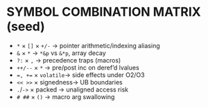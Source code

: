# SYMBOL COMBINATION MATRIX (seed)
- `*` × `[]` × `+/-`  → pointer arithmetic/indexing aliasing
- `&` × `*`           → `*&p` vs `&*p`, array decay
- `?:` × `,`          → precedence traps (macros)
- `++/--` × `*`       → pre/post inc on deref’d lvalues
- `=, +=` × `volatile`→ side effects under O2/O3
- `<< >>` × signedness→ UB boundaries
- `.`/`->` × packed   → unaligned access risk
- `# ##` × `()`       → macro arg swallowing
